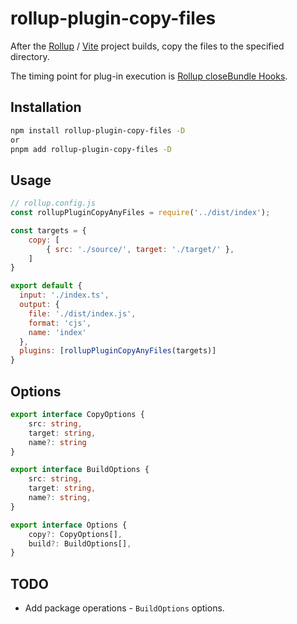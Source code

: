 # rollup-plugin-copy-files

After the [Rollup](https://rollupjs.org/) / [Vite](https://vitejs.dev/) project builds, copy the files to the specified directory.

The timing point for plug-in execution is [Rollup closeBundle Hooks](https://rollupjs.org/guide/en/#output-generation-hooks).

## Installation

```bash
npm install rollup-plugin-copy-files -D
or
pnpm add rollup-plugin-copy-files -D
```

## Usage

```js
// rollup.config.js
const rollupPluginCopyAnyFiles = require('../dist/index');

const targets = {
    copy: [
        { src: './source/', target: './target/' },
    ]
}

export default {
  input: './index.ts',
  output: {
    file: './dist/index.js',
    format: 'cjs',
    name: 'index'
  },
  plugins: [rollupPluginCopyAnyFiles(targets)]
}
```

## Options

```typescript
export interface CopyOptions {
    src: string,
    target: string,
    name?: string
}

export interface BuildOptions {
    src: string,
    target: string,
    name?: string,
}

export interface Options {
    copy?: CopyOptions[],
    build?: BuildOptions[],
}
```

## TODO

- Add package operations - `BuildOptions` options.
